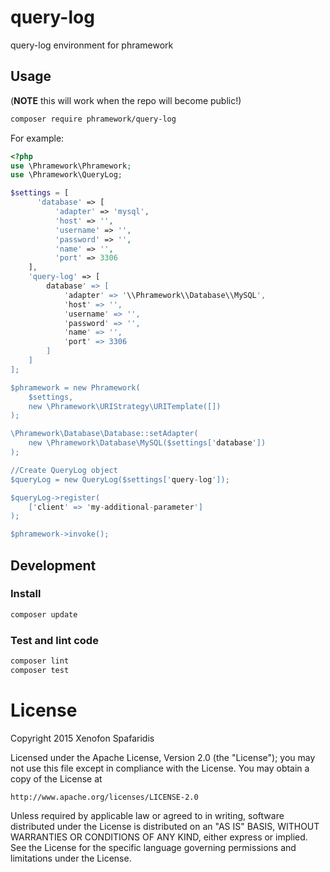# query-log
query-log environment for phramework

## Usage
(**NOTE** this will work when the repo will become public!)

```bash
composer require phramework/query-log
```

For example:

```php
<?php
use \Phramework\Phramework;
use \Phramework\QueryLog;

$settings = [
      'database' => [
          'adapter' => 'mysql',
          'host' => '',
          'username' => '',
          'password' => '',
          'name' => '',
          'port' => 3306
    ],
    'query-log' => [
        database' => [
            'adapter' => '\\Phramework\\Database\\MySQL',
            'host' => '',
            'username' => '',
            'password' => '',
            'name' => '',
            'port' => 3306
        ]
    ]
];

$phramework = new Phramework(
    $settings,
    new \Phramework\URIStrategy\URITemplate([])
);

\Phramework\Database\Database::setAdapter(
    new \Phramework\Database\MySQL($settings['database'])
);

//Create QueryLog object
$queryLog = new QueryLog($settings['query-log']);

$queryLog->register(
    ['client' => 'my-additional-parameter']
);

$phramework->invoke();
```

## Development
### Install

```bash
composer update
```

### Test and lint code

```bash
composer lint
composer test
```

# License
Copyright 2015 Xenofon Spafaridis

Licensed under the Apache License, Version 2.0 (the "License"); you may not use this file except in compliance with the License. You may obtain a copy of the License at

```
http://www.apache.org/licenses/LICENSE-2.0
```

Unless required by applicable law or agreed to in writing, software distributed under the License is distributed on an "AS IS" BASIS, WITHOUT WARRANTIES OR CONDITIONS OF ANY KIND, either express or implied. See the License for the specific language governing permissions and limitations under the License.

